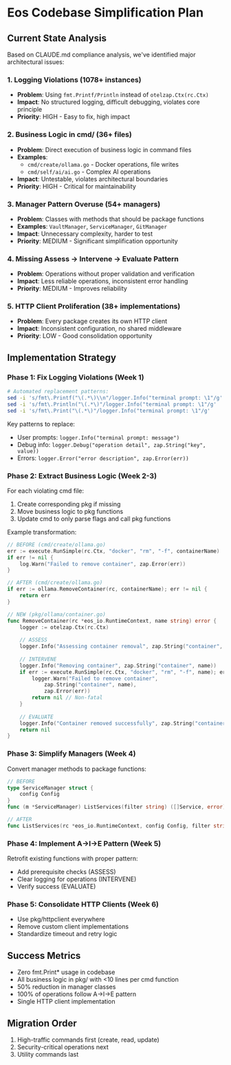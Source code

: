 # Eos Codebase Simplification Plan

## Current State Analysis

Based on CLAUDE.md compliance analysis, we've identified major architectural issues:

### 1. Logging Violations (1078+ instances)
- **Problem**: Using `fmt.Printf/Println` instead of `otelzap.Ctx(rc.Ctx)`
- **Impact**: No structured logging, difficult debugging, violates core principle
- **Priority**: HIGH - Easy to fix, high impact

### 2. Business Logic in cmd/ (36+ files)
- **Problem**: Direct execution of business logic in command files
- **Examples**: 
  - `cmd/create/ollama.go` - Docker operations, file writes
  - `cmd/self/ai/ai.go` - Complex AI operations
- **Impact**: Untestable, violates architectural boundaries
- **Priority**: HIGH - Critical for maintainability

### 3. Manager Pattern Overuse (54+ managers)
- **Problem**: Classes with methods that should be package functions
- **Examples**: `VaultManager`, `ServiceManager`, `GitManager`
- **Impact**: Unnecessary complexity, harder to test
- **Priority**: MEDIUM - Significant simplification opportunity

### 4. Missing Assess → Intervene → Evaluate Pattern
- **Problem**: Operations without proper validation and verification
- **Impact**: Less reliable operations, inconsistent error handling
- **Priority**: MEDIUM - Improves reliability

### 5. HTTP Client Proliferation (38+ implementations)
- **Problem**: Every package creates its own HTTP client
- **Impact**: Inconsistent configuration, no shared middleware
- **Priority**: LOW - Good consolidation opportunity

## Implementation Strategy

### Phase 1: Fix Logging Violations (Week 1)
```bash
# Automated replacement patterns:
sed -i 's/fmt\.Printf("\(.*\)\\n"/logger.Info("terminal prompt: \1"/g'
sed -i 's/fmt\.Println("\(.*\)"/logger.Info("terminal prompt: \1"/g'
sed -i 's/fmt\.Print("\(.*\)"/logger.Info("terminal prompt: \1"/g'
```

Key patterns to replace:
- User prompts: `logger.Info("terminal prompt: message")`
- Debug info: `logger.Debug("operation detail", zap.String("key", value))`
- Errors: `logger.Error("error description", zap.Error(err))`

### Phase 2: Extract Business Logic (Week 2-3)
For each violating cmd file:
1. Create corresponding pkg if missing
2. Move business logic to pkg functions
3. Update cmd to only parse flags and call pkg functions

Example transformation:
```go
// BEFORE (cmd/create/ollama.go)
err := execute.RunSimple(rc.Ctx, "docker", "rm", "-f", containerName)
if err != nil {
    log.Warn("Failed to remove container", zap.Error(err))
}

// AFTER (cmd/create/ollama.go)
if err := ollama.RemoveContainer(rc, containerName); err != nil {
    return err
}

// NEW (pkg/ollama/container.go)
func RemoveContainer(rc *eos_io.RuntimeContext, name string) error {
    logger := otelzap.Ctx(rc.Ctx)
    
    // ASSESS
    logger.Info("Assessing container removal", zap.String("container", name))
    
    // INTERVENE
    logger.Info("Removing container", zap.String("container", name))
    if err := execute.RunSimple(rc.Ctx, "docker", "rm", "-f", name); err != nil {
        logger.Warn("Failed to remove container", 
            zap.String("container", name),
            zap.Error(err))
        return nil // Non-fatal
    }
    
    // EVALUATE
    logger.Info("Container removed successfully", zap.String("container", name))
    return nil
}
```

### Phase 3: Simplify Managers (Week 4)
Convert manager methods to package functions:

```go
// BEFORE
type ServiceManager struct {
    config Config
}
func (m *ServiceManager) ListServices(filter string) ([]Service, error)

// AFTER
func ListServices(rc *eos_io.RuntimeContext, config Config, filter string) ([]Service, error)
```

### Phase 4: Implement A→I→E Pattern (Week 5)
Retrofit existing functions with proper pattern:
- Add prerequisite checks (ASSESS)
- Clear logging for operations (INTERVENE)
- Verify success (EVALUATE)

### Phase 5: Consolidate HTTP Clients (Week 6)
- Use pkg/httpclient everywhere
- Remove custom client implementations
- Standardize timeout and retry logic

## Success Metrics
- Zero fmt.Print* usage in codebase
- All business logic in pkg/ with <10 lines per cmd function
- 50% reduction in manager classes
- 100% of operations follow A→I→E pattern
- Single HTTP client implementation

## Migration Order
1. High-traffic commands first (create, read, update)
2. Security-critical operations next
3. Utility commands last